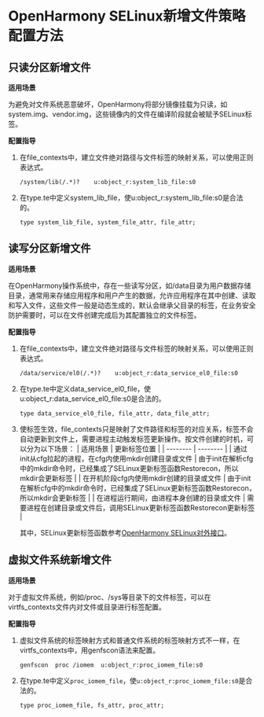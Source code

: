 # OpenHarmony SELinux新增文件策略配置方法

## 只读分区新增文件

**适用场景**

为避免对文件系统恶意破坏，OpenHarmony将部分镜像挂载为只读，如system.img、vendor.img，这些镜像内的文件在编译阶段就会被赋予SELinux标签。

**配置指导**
1. 在file_contexts中，建立文件绝对路径与文件标签的映射关系，可以使用正则表达式。
    ```text
    /system/lib(/.*)?    u:object_r:system_lib_file:s0
    ```
2. 在type.te中定义system_lib_file，使u:object_r:system_lib_file:s0是合法的。
    ```text
    type system_lib_file, system_file_attr, file_attr;
    ```

## 读写分区新增文件

**适用场景**

在OpenHarmony操作系统中，存在一些读写分区，如/data目录为用户数据存储目录，通常用来存储应用程序和用户产生的数据，允许应用程序在其中创建、读取和写入文件，这些文件一般是动态生成的，默认会继承父目录的标签，在业务安全防护需要时，可以在文件创建完成后为其配置独立的文件标签。


**配置指导**
1. 在file_contexts中，建立文件绝对路径与文件标签的映射关系，可以使用正则表达式。
    ```text
    /data/service/el0(/.*)?    u:object_r:data_service_el0_file:s0
    ```
2. 在type.te中定义data_service_el0_file，使u:object_r:data_service_el0_file:s0是合法的。
    ```text
    type data_service_el0_file, file_attr, data_file_attr;
    ```
  3. 使标签生效，file_contexts只是映射了文件路径和标签的对应关系，标签不会自动更新到文件上，需要进程主动触发标签更新操作。按文件创建的时机，可以分为以下场景：
      | 适用场景 | 更新标签位置 |
      | -------- | -------- |
      | 通过init从cfg拉起的进程，在cfg内使用mkdir创建目录或文件 | 由于init在解析cfg中的mkdir命令时，已经集成了SELinux更新标签函数Restorecon，所以mkdir会更新标签 |
      | 在开机阶段cfg内使用mkdir创建的目录或文件 | 由于init在解析cfg中的mkdir命令时，已经集成了SELinux更新标签函数Restorecon，所以mkdir会更新标签 |
      | 在进程运行期间，由进程本身创建的目录或文件 | 需要进程在创建目录或文件后，调用SELinux更新标签函数Restorecon更新标签 |

      其中，SELinux更新标签函数参考[OpenHarmony SELinux对外接口](subsys-security-selinux-func.md)。

## 虚拟文件系统新增文件

**适用场景**

对于虚拟文件系统，例如/proc、/sys等目录下的文件标签，可以在 virtfs_contexts文件内对文件或目录进行标签配置。


**配置指导**
1. 虚拟文件系统的标签映射方式和普通文件系统的标签映射方式不一样，在virtfs_contexts中，用genfscon语法来配置。
    ```text
    genfscon  proc /iomem  u:object_r:proc_iomem_file:s0
    ```
2. 在type.te中定义`proc_iomem_file`，使`u:object_r:proc_iomem_file:s0`是合法的。
    ```text
    type proc_iomem_file, fs_attr, proc_attr;
    ```

